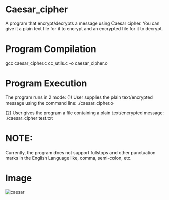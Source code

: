# Caesar_cipher
A program that encrypt/decrypts a message using Caesar cipher.
You can give it a plain text file for it to encrypt and an encrypted file for it to decrypt.

# Program Compilation
  gcc caesar_cipher.c cc_utils.c -o caesar_cipher.o

# Program Execution
The program runs in 2 mode:
(1) User supplies the plain text/encrypted message using the command line: 
./caesar_cipher.o

(2) User gives the program a file containing a plain text/encrypted message: 
./caesar_cipher test.txt

# NOTE: 
Currently, the program does not support fullstops and other punctuation marks in the English Language like, comma, semi-colon, etc.

# Image
![caesar](https://github.com/Hotwrist/Caesar_cipher/assets/38595935/875eee64-ed7c-405a-a8cd-27673c415dc1)
